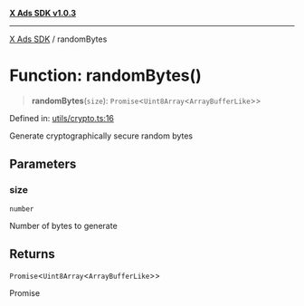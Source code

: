[**X Ads SDK v1.0.3**](../README.md)

***

[X Ads SDK](../globals.md) / randomBytes

# Function: randomBytes()

> **randomBytes**(`size`): `Promise`\<`Uint8Array`\<`ArrayBufferLike`\>\>

Defined in: [utils/crypto.ts:16](https://github.com/kage1020/x-ads-sdk/blob/main/src/utils/crypto.ts#L16)

Generate cryptographically secure random bytes

## Parameters

### size

`number`

Number of bytes to generate

## Returns

`Promise`\<`Uint8Array`\<`ArrayBufferLike`\>\>

Promise<Uint8Array>

